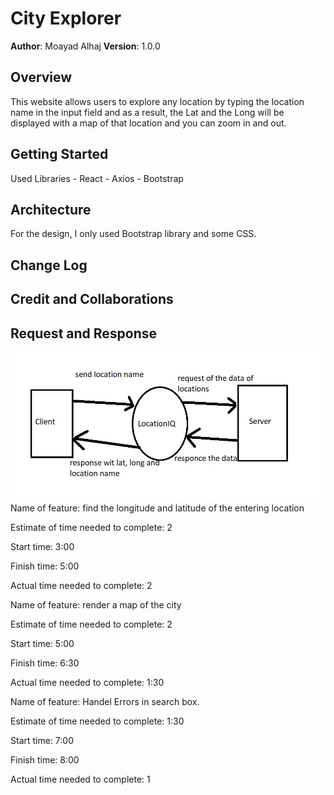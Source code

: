 # City Explorer

**Author**: Moayad Alhaj
**Version**: 1.0.0

## Overview

This website allows users to explore any location by typing the location name in the input field and as a result, the Lat and the Long will be displayed with a map of that location and you can zoom in and out.

## Getting Started

Used Libraries
    - React
    - Axios
    - Bootstrap

## Architecture

For the design, I only used Bootstrap library and some CSS.

## Change Log

## Credit and Collaborations

## Request and Response

![WRRC](assests/wrrc.JPG)
Name of feature: find the longitude and latitude of the entering location

Estimate of time needed to complete: 2

Start time: 3:00

Finish time: 5:00

Actual time needed to complete: 2

Name of feature: render a map of the city

Estimate of time needed to complete: 2

Start time: 5:00

Finish time: 6:30

Actual time needed to complete: 1:30

Name of feature: Handel Errors in search box.

Estimate of time needed to complete: 1:30

Start time: 7:00

Finish time: 8:00

Actual time needed to complete: 1
